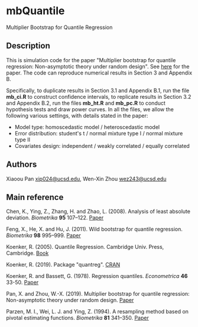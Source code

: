 # mbQuantile

Multiplier Bootstrap for Quantile Regression

## Description

This is simulation code for the paper "Multiplier bootstrap for quantile regression: Non-asymptotic theory under random design". See [here](https://www.math.ucsd.edu/~xip024/Papers/MBQR.pdf) for the paper. The code can reproduce numerical results in Section 3 and Appendix B.

Specifically, to duplicate results in Section 3.1 and Appendix B.1, run the file **mb_ci.R** to construct confidence intervals, to replicate results in Section 3.2 and Appendix B.2, run the files **mb_ht.R** and **mb_pc.R** to conduct hypothesis tests and draw power curves. In all the files, we allow the following various settings, with details stated in the paper:

* Model type: homoscedastic model / heteroscedastic model
* Error distribution: student's t / normal mixture type I / normal mixture type II
* Covariates design: independent / weakly correlated / equally correlated

## Authors

Xiaoou Pan <xip024@ucsd.edu>, Wen-Xin Zhou <wez243@ucsd.edu> 

## Main reference

Chen, K., Ying, Z., Zhang, H. and Zhao, L. (2008). Analysis of least absolute deviation. *Biometrika* **95** 107–122. [Paper](https://academic.oup.com/biomet/article-abstract/95/1/107/219099)

Feng, X., He, X. and Hu, J. (2011). Wild bootstrap for quantile regression. *Biometrika* **98** 995–999. [Paper](https://academic.oup.com/biomet/article-abstract/98/4/995/234840)

Koenker, R. (2005). Quantile Regression. Cambridge Univ. Press, Cambridge. [Book](https://www.cambridge.org/core/books/quantile-regression/C18AE7BCF3EC43C16937390D44A328B1)

Koenker, R. (2019). Package "quantreg". [CRAN](https://cran.r-project.org/web/packages/quantreg/index.html)

Koenker, R. and Bassett, G. (1978). Regression quantiles. *Econometrica* **46** 33-50. [Paper](https://www.jstor.org/stable/1913643?seq=1#metadata_info_tab_contents)

Pan, X. and Zhou, W.-X. (2019). Multiplier bootstrap for quantile regression: Non-asymptotic theory under random design. [Paper](https://www.math.ucsd.edu/~xip024/Papers/MBQR.pdf)

Parzen, M. I., Wei, L. J. and Ying, Z. (1994). A resampling method based on pivotal estimating functions. *Biometrika* **81** 341–350. [Paper](https://academic.oup.com/biomet/article-abstract/81/2/341/468184)

